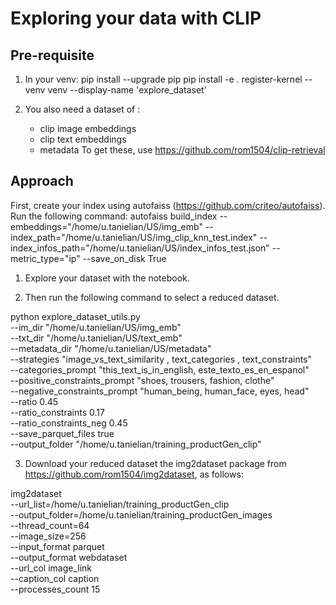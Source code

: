# Exploring your data with CLIP

## Pre-requisite
1) In your venv:
    pip install --upgrade pip
    pip install -e .
    register-kernel --venv venv --display-name 'explore_dataset'

2) You also need a dataset of :
    - clip image embeddings
    - clip text embeddings
    - metadata
    To get these, use https://github.com/rom1504/clip-retrieval

## Approach
First, create your index using autofaiss (https://github.com/criteo/autofaiss). Run the following command:
autofaiss build_index --embeddings="/home/u.tanielian/US/img_emb" --index_path="/home/u.tanielian/US/img_clip_knn_test.index" --index_infos_path="/home/u.tanielian/US/index_infos_test.json" --metric_type="ip" --save_on_disk True

1) Explore your dataset with the notebook. 

2) Then run the following command to select a reduced dataset.
    
python explore_dataset_utils.py \
    --im_dir "/home/u.tanielian/US/img_emb" \
    --txt_dir "/home/u.tanielian/US/text_emb" \
    --metadata_dir "/home/u.tanielian/US/metadata" \
    --strategies "image_vs_text_similarity , text_categories , text_constraints" \
    --categories_prompt "this_text_is_in_english, este_texto_es_en_espanol"\
    --positive_constraints_prompt "shoes, trousers, fashion, clothe" \
    --negative_constraints_prompt "human_being, human_face, eyes, head" \
    --ratio 0.45 \
    --ratio_constraints 0.17 \
    --ratio_constraints_neg 0.45 \
    --save_parquet_files true \
    --output_folder "/home/u.tanielian/training_productGen_clip"


3) Download your reduced dataset the img2dataset package from https://github.com/rom1504/img2dataset, as follows:
    
img2dataset \
    --url_list=/home/u.tanielian/training_productGen_clip \
    --output_folder=/home/u.tanielian/training_productGen_images \
    --thread_count=64 \
    --image_size=256 \
    --input_format parquet \
    --output_format webdataset \
    --url_col image_link \
    --caption_col caption \
    --processes_count 15